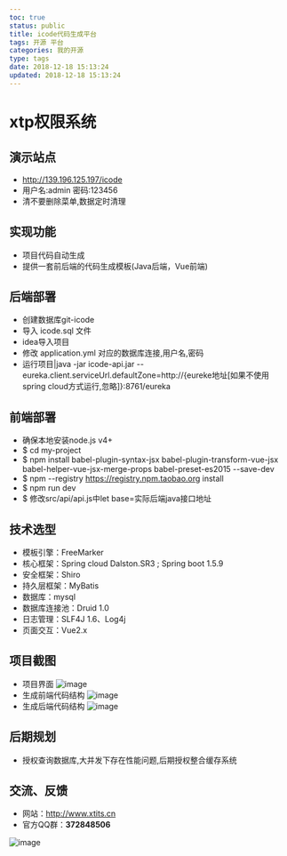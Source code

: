 ```yaml
---
toc: true
status: public
title: icode代码生成平台
tags: 开源 平台
categories: 我的开源
type: tags
date: 2018-12-18 15:13:24
updated: 2018-12-18 15:13:24
---
```

# xtp权限系统
## 演示站点
- http://139.196.125.197/icode
- 用户名:admin 密码:123456
- 清不要删除菜单,数据定时清理
<!--more-->
## 实现功能
- 项目代码自动生成
- 提供一套前后端的代码生成模板(Java后端，Vue前端)

## 后端部署
- 创建数据库git-icode
- 导入 icode.sql 文件
- idea导入项目
- 修改 application.yml 对应的数据库连接,用户名,密码
- 运行项目|java -jar icode-api.jar --eureka.client.serviceUrl.defaultZone=http://{eureke地址[如果不使用spring cloud方式运行,忽略]}:8761/eureka

## 前端部署
- 确保本地安装node.js v4+
- $ cd my-project
- $ npm install babel-plugin-syntax-jsx babel-plugin-transform-vue-jsx babel-helper-vue-jsx-merge-props babel-preset-es2015 --save-dev
- $ npm --registry https://registry.npm.taobao.org install
- $ npm run dev
- $ 修改src/api/api.js中let base=实际后端java接口地址

## 技术选型
- 模板引擎：FreeMarker
- 核心框架：Spring cloud Dalston.SR3 ; Spring boot 1.5.9 
- 安全框架：Shiro
- 持久层框架：MyBatis
- 数据库：mysql
- 数据库连接池：Druid 1.0
- 日志管理：SLF4J 1.6、Log4j
- 页面交互：Vue2.x

## 项目截图
- 项目界面
![image](https://shenghaijiang-git.oss-cn-shanghai.aliyuncs.com/icode/1.png)
- 生成前端代码结构
![image](https://shenghaijiang-git.oss-cn-shanghai.aliyuncs.com/icode/2.png)
- 生成后端代码结构
![image](https://shenghaijiang-git.oss-cn-shanghai.aliyuncs.com/icode/3.png)

## 后期规划
- 授权查询数据库,大并发下存在性能问题,后期授权整合缓存系统

## 交流、反馈
- 网站：http://www.xtits.cn
- 官方QQ群：**372848506**

![image](http://shenghaijiang-git.oss-cn-shanghai.aliyuncs.com/common/372848506.png)
